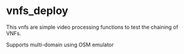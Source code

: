 # vnfs_deploy

This vnfs are simple video processing functions to test the chaining of VNFs.

Supports multi-domain using OSM emulator
